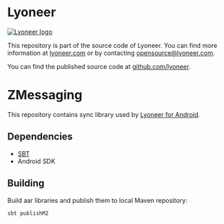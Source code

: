 # Lyoneer

[![Lyoneer logo](https://github.com/lyoneer/lyoneer/blob/master/assets/header-brand.png?raw=true)](https://lyoneer.com/about/)

This repository is part of the source code of Lyoneer. You can find more information at [lyoneer.com](https://lyoneer.com) or by contacting opensource@lyoneer.com.

You can find the published source code at [github.com/lyoneer](https://github.com/lyoneer). 

# ZMessaging

This repository contains sync library used by [Lyoneer for Android](https://github.com/lyoneer/lyoneer-android).

## Dependencies

- [SBT](http://www.scala-sbt.org/)
- Android SDK

## Building

Build aar libraries and publish them to local Maven repository:

```
sbt publishM2
```
